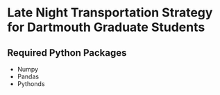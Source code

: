 # Late Night Transportation Strategy for Dartmouth Graduate Students
## Required Python Packages
  - Numpy
  - Pandas
  - Pythonds
